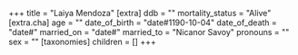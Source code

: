 +++
title = "Laiya Mendoza"
[extra]
ddb = ""
mortality_status = "Alive"
[extra.cha]
age = ""
date_of_birth = "date#1190-10-04"
date_of_death = "date#"
married_on = "date#"
married_to = "Nicanor Savoy"
pronouns = ""
sex = ""
[taxonomies]
children = []
+++

